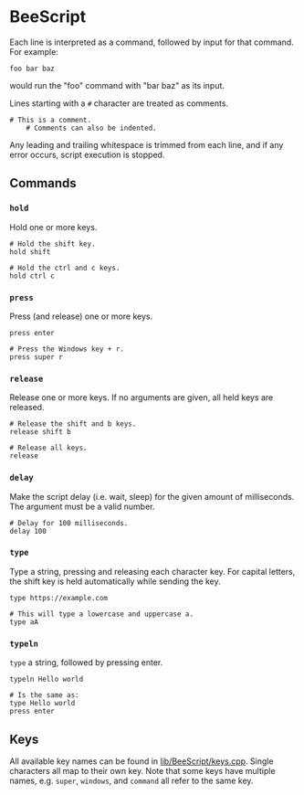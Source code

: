 # BeeScript

Each line is interpreted as a command, followed by input for that command.
For example:

```
foo bar baz
```

would run the "foo" command with "bar baz" as its input.

Lines starting with a `#` character are treated as comments.

```
# This is a comment.
    # Comments can also be indented.
```

Any leading and trailing whitespace is trimmed from each line,
and if any error occurs, script execution is stopped.

## Commands

### `hold`

Hold one or more keys.

```
# Hold the shift key.
hold shift

# Hold the ctrl and c keys.
hold ctrl c
```

### `press`

Press (and release) one or more keys.

```
press enter

# Press the Windows key + r.
press super r
```

### `release`

Release one or more keys.
If no arguments are given, all held keys are released.

```
# Release the shift and b keys.
release shift b

# Release all keys.
release
```

### `delay`

Make the script delay (i.e. wait, sleep) for the given amount of milliseconds.
The argument must be a valid number.

```
# Delay for 100 milliseconds.
delay 100
```

### `type`

Type a string, pressing and releasing each character key.
For capital letters, the shift key is held automatically while sending the key.

```
type https://example.com

# This will type a lowercase and uppercase a. 
type aA
```

### `typeln`

`type` a string, followed by pressing enter.

```
typeln Hello world

# Is the same as:
type Hello world
press enter
```

## Keys

All available key names can be found in [lib/BeeScript/keys.cpp](lib/BeeScript/keys.cpp).
Single characters all map to their own key.
Note that some keys have multiple names,
e.g. `super`, `windows`, and `command` all refer to the same key.
